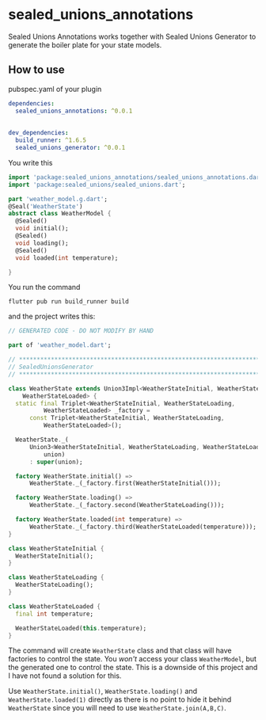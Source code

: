 # sealed_unions_annotations

Sealed Unions Annotations works together with Sealed Unions Generator to generate the boiler plate for your state models.

## How to use

pubspec.yaml of your plugin

```yaml
dependencies:
  sealed_unions_annotations: ^0.0.1
    
    
dev_dependencies:
  build_runner: ^1.6.5
  sealed_unions_generator: ^0.0.1
```

You write this 
```dart
import 'package:sealed_unions_annotations/sealed_unions_annotations.dart';
import 'package:sealed_unions/sealed_unions.dart';

part 'weather_model.g.dart';
@Seal('WeatherState')
abstract class WeatherModel {
  @Sealed()
  void initial();
  @Sealed()
  void loading();
  @Sealed()
  void loaded(int temperature);

}
```

You run the command
```shell
flutter pub run build_runner build      
```

and the project writes this:
```dart
// GENERATED CODE - DO NOT MODIFY BY HAND

part of 'weather_model.dart';

// **************************************************************************
// SealedUnionsGenerator
// **************************************************************************

class WeatherState extends Union3Impl<WeatherStateInitial, WeatherStateLoading,
    WeatherStateLoaded> {
  static final Triplet<WeatherStateInitial, WeatherStateLoading,
          WeatherStateLoaded> _factory =
      const Triplet<WeatherStateInitial, WeatherStateLoading,
          WeatherStateLoaded>();

  WeatherState._(
      Union3<WeatherStateInitial, WeatherStateLoading, WeatherStateLoaded>
          union)
      : super(union);

  factory WeatherState.initial() =>
      WeatherState._(_factory.first(WeatherStateInitial()));

  factory WeatherState.loading() =>
      WeatherState._(_factory.second(WeatherStateLoading()));

  factory WeatherState.loaded(int temperature) =>
      WeatherState._(_factory.third(WeatherStateLoaded(temperature)));
}

class WeatherStateInitial {
  WeatherStateInitial();
}

class WeatherStateLoading {
  WeatherStateLoading();
}

class WeatherStateLoaded {
  final int temperature;

  WeatherStateLoaded(this.temperature);
}


```


The command will create `WeatherState` class and that class will have factories to control the state.
You *won't* access your class `WeatherModel`, but the generated one to control the state.
This is a downside of this project and I have not found a solution for this.

Use `WeatherState.initial()`, `WeatherState.loading()` and `WeatherState.loaded(1)` directly as there is no point to hide it
behind `WeatherState` since you will need to use `WeatherState.join(A,B,C)`.
